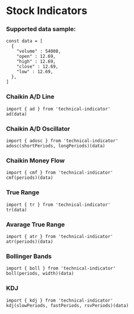 # Stock Indicators

### Supported data sample:
```
const data = [
  {
    "volume" : 54008,
    "open" : 12.69,
    "high" : 12.69,
    "close" : 12.69,
    "low" : 12.69,
  },
]
```

### Chaikin A/D Line
```
import { ad } from 'technical-indicator'
ad(data)
```

### Chaikin A/D Oscillator
```
import { adosc } from 'technical-indicator'
adosc(shortPeriods, longPeriods)(data)
```

### Chaikin Money Flow
```
import { cmf } from 'technical-indicator'
cmf(periods)(data)
```

### True Range
```
import { tr } from 'technical-indicator'
tr(data)
```

### Avarage True Range
```
import { atr } from 'technical-indicator'
atr(periods)(data)
```

### Bollinger Bands
```
import { boll } from 'technical-indicator'
boll(periods, width)(data)
```

### KDJ
```
import { kdj } from 'technical-indicator'
kdj(slowPeriods, fastPeriods, rsvPeriods)(data)
```
